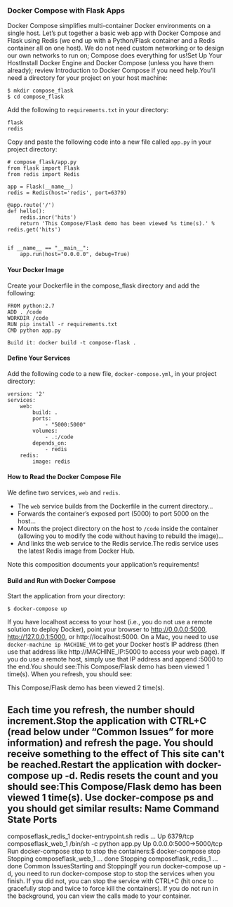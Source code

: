 
### Docker Compose with Flask Apps

Docker Compose simplifies multi-container Docker environments on a single host. Let’s put together a basic web app with Docker Compose and Flask using Redis (we end up with a Python/Flask container and a Redis container all on one host). We do not need custom networking or to design our own networks to run on; Compose does everything for us!Set Up Your HostInstall Docker Engine and Docker Compose (unless you have them already); review Introduction to Docker Compose if you need help.You’ll need a directory for your project on your host machine:

```
$ mkdir compose_flask
$ cd compose_flask
```

Add the following to `requirements.txt` in your directory:

```
flask
redis
```

Copy and paste the following code into a new file called `app.py` in your project directory:

```
# compose_flask/app.py
from flask import Flask
from redis import Redis

app = Flask(__name__)
redis = Redis(host='redis', port=6379)

@app.route('/')
def hello():
    redis.incr('hits')
    return 'This Compose/Flask demo has been viewed %s time(s).' % redis.get('hits')


if __name__ == "__main__":
    app.run(host="0.0.0.0", debug=True)
```
    
#### Your Docker Image

Create your Dockerfile in the compose_flask directory and add the following:

```
FROM python:2.7
ADD . /code
WORKDIR /code
RUN pip install -r requirements.txt
CMD python app.py

Build it: docker build -t compose-flask .
```

#### Define Your Services

Add the following code to a new file, `docker-compose.yml`, in your project directory:

```
version: '2'
services:
    web:
        build: .
        ports:
            - "5000:5000"
        volumes:
            - .:/code
        depends_on:
            - redis
    redis:
        image: redis
```

#### How to Read the Docker Compose File

We define two services, `web` and `redis`.

- The `web` service builds from the Dockerfile in the current directory…
- Forwards the container’s exposed port (5000) to port 5000 on the host…
- Mounts the project directory on the host to `/code` inside the container (allowing you to modify the code without having to rebuild the image)…
- And links the web service to the Redis service.The redis service uses the latest Redis image from Docker Hub.

Note this composition documents your application’s requirements!

#### Build and Run with Docker Compose

Start the application from your directory:

```
$ docker-compose up
```

If you have localhost access to your host (i.e., you do not use a remote solution to deploy Docker), point your browser to http://0.0.0.0:5000, http://127.0.0.1:5000, or http://localhost:5000. On a Mac, you need to use `docker-machine ip MACHINE_VM` to get your Docker host’s IP address (then use that address like http://MACHINE_IP:5000 to access your web page). If you do use a remote host, simply use that IP address and append :5000 to the end.You should see:This Compose/Flask demo has been viewed 1 time(s).
When you refresh, you should see:

This Compose/Flask demo has been viewed 2 time(s).

Each time you refresh, the number should increment.Stop the application with CTRL+C (read below under “Common Issues” for more information) and refresh the page. You should receive something to the effect of This site can't be reached.Restart the application with docker-compose up -d. Redis resets the count and you should see:This Compose/Flask demo has been viewed 1 time(s).
Use docker-compose ps and you should get similar results:        Name                      Command               State           Ports
--------------------------------------------------------------------------------------
composeflask_redis_1   docker-entrypoint.sh redis ...   Up      6379/tcp
composeflask_web_1     /bin/sh -c python app.py         Up      0.0.0.0:5000->5000/tcp
Run docker-compose stop to stop the containers:$ docker-compose stop
Stopping composeflask_web_1 ... done
Stopping composeflask_redis_1 ... done
Common IssuesStarting and StoppingIf you run docker-compose up -d, you need to run docker-compose stop to stop the services when you finish. If you did not, you can stop the service with CTRL+C (hit once to gracefully stop and twice to force kill the containers). If you do not run in the background, you can view the calls made to your container.
